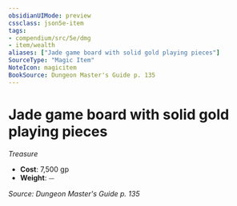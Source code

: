 ```yaml
---
obsidianUIMode: preview
cssclass: json5e-item
tags:
- compendium/src/5e/dmg
- item/wealth
aliases: ["Jade game board with solid gold playing pieces"]
SourceType: "Magic Item"
NoteIcon: magicitem
BookSource: Dungeon Master's Guide p. 135
---
```

# Jade game board with solid gold playing pieces
*Treasure*  

- **Cost**: 7,500 gp
- **Weight**: ⏤

*Source: Dungeon Master's Guide p. 135*